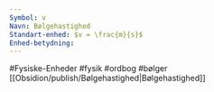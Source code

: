 ```yaml
---
Symbol: v
Navn: Bølgehastighed
Standart-enhed: $v = \frac{m}{s}$
Enhed-betydning:
---
```

#Fysiske-Enheder #fysik #ordbog #bølger 
[[Obsidion/publish/Bølgehastighed|Bølgehastighed]]